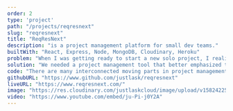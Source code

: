 ```yaml
---
order: 2
type: 'project'
path: "/projects/reqresnext"
slug: "reqresnext"
title: "ReqResNext"
description: "is a project management platform for small dev teams."
builtWith: "React, Express, Node, MongoDB, Cloudinary, Heroku"
problem: "When I was getting ready to start a new solo project, I realized that there was no project management tool that was highly geared to a team of one, or even to a team of a few. Most large teams use not only one tool, but many. And that's great, but for a small project, it can become too much to keep track of - I wanted something simple."
solution: "We needed a project management tool that better emphasized the whole process, including being able to better visualize designs. And importantly, to easily see the project’s progress from a bird’s eye view. So I decided to emphasize the Project, Action, Task model for organizing development."
code: "There are many interconnected moving parts in project management, and therefore there is a great need to keep things organized. And although there are many pieces and information models, I aimed to create the most minimal visualization and easiest 'flow' possible. This includes keeping all components nicely organized in their own folders."
githubURL: "https://www.github.com/justlask/reqresnext"
liveURL: "https://www.reqresnext.com/"
image: "https://res.cloudinary.com/justlaskcloud/image/upload/v1582422556/MAIN/portfolio/reqresnext_x9bfes.png"
video: "https://www.youtube.com/embed/ju-Pi-j0Y2A"
---
```


